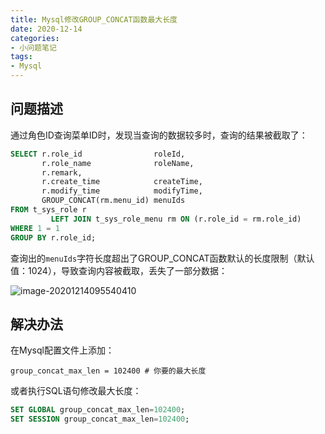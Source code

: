 ```yaml
---
title: Mysql修改GROUP_CONCAT函数最大长度
date: 2020-12-14
categories:
- 小问题笔记
tags:
- Mysql
---
```


## 问题描述

通过角色ID查询菜单ID时，发现当查询的数据较多时，查询的结果被截取了：

```sql
SELECT r.role_id                roleId,
       r.role_name              roleName,
       r.remark,
       r.create_time            createTime,
       r.modify_time            modifyTime,
       GROUP_CONCAT(rm.menu_id) menuIds
FROM t_sys_role r
         LEFT JOIN t_sys_role_menu rm ON (r.role_id = rm.role_id)
WHERE 1 = 1
GROUP BY r.role_id;
```

查询出的`menuIds`字符长度超出了GROUP_CONCAT函数默认的长度限制（默认值：1024），导致查询内容被截取，丢失了一部分数据：

![image-20201214095540410](https://images.shiguangping.com//imgs/20201214095547.png)

### 

## 解决办法

在Mysql配置文件上添加：

```
group_concat_max_len = 102400 # 你要的最大长度
```



或者执行SQL语句修改最大长度：

```sql
SET GLOBAL group_concat_max_len=102400;
SET SESSION group_concat_max_len=102400;
```

